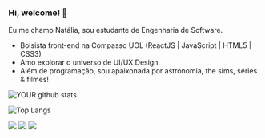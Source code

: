 ### Hi, welcome! 👋
Eu me chamo Natália, sou estudante de Engenharia de Software. 
<ul>
<li>Bolsista front-end na Compasso UOL (ReactJS | JavaScript | HTML5 | CSS3)</li>
<li>Amo explorar o universo de UI/UX Design.</li>
<li>Além de programação, sou apaixonada por astronomia, the sims, séries & filmes!</li>
</ul>

![YOUR github stats](https://github-readme-stats.vercel.app/api?username=nataliakrein&theme=radical)

![Top Langs](https://github-readme-stats.vercel.app/api/top-langs/?username=nataliakrein&langs_count=8&theme=radical)

[<img src="https://img.shields.io/badge/linkedin-%230077B5.svg?&style=for-the-badge&logo=linkedin&color=d93a7c&logoColor=white" />](https://www.linkedin.com/in/nataliakrein/) 
[<img src="https://img.shields.io/badge/discord-%230077B5.svg?&style=for-the-badge&logo=discord&color=d93a7c&logoColor=white" />](https://discords.com/bio/p/ntlkrn) 
[<img src="https://img.shields.io/badge/filmow-d93a7c?&style=for-the-badge&color=d93a7c&logoColor=white" />](https://filmow.com/usuario/ntlkrn) 
